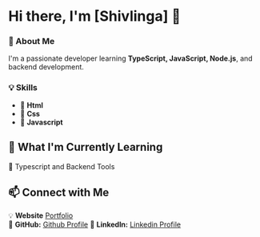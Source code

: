# Hi there, I'm [Shivlinga] 👋

### 🚀 About Me
I'm a passionate developer  learning **TypeScript, JavaScript, Node.js**, and backend development. 

### 💡 Skills
- 🔹 **Html** 
- 🔹 **Css** 
- 🔹 **Javascript** 


## 🚀 What I'm Currently Learning  
🔹 Typescript and Backend Tools


## 📫 Connect with Me  
💡  **Website** [Portfolio](https://shivlinga09.github.io/website/)<br>
🔗 **GitHub:** [Github Profile](https://github.com/shivlinga09)
💼 **LinkedIn:** [Linkedin Profile](https://www.linkedin.com/in/shivlinga-halimani-85440224)

